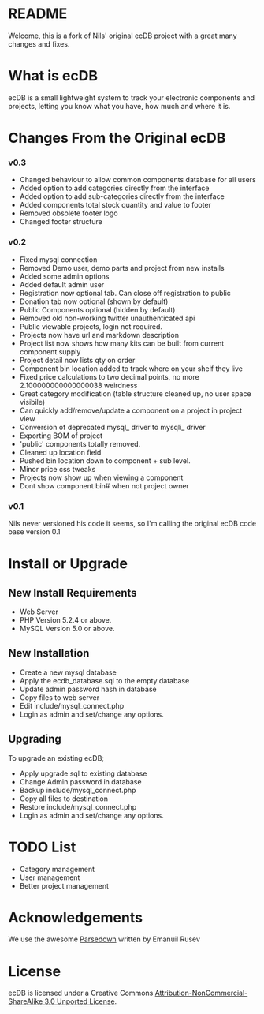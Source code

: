 README
====
Welcome, this is a fork of Nils' original ecDB project with a great many changes and fixes.

# What is ecDB

ecDB is a small lightweight system to track your electronic components and projects, letting you know what you have,
how much and where it is.

# Changes From the Original ecDB
### v0.3
* Changed behaviour to allow common components database for all users
* Added option to add categories directly from the interface
* Added option to add sub-categories directly from the interface
* Added components total stock quantity and value to footer
* Removed obsolete footer logo
* Changed footer structure

### v0.2
* Fixed mysql connection
* Removed Demo user, demo parts and project from new installs
* Added some admin options
* Added default admin user
* Registration now optional tab. Can close off registration to public
* Donation tab now optional (shown by default)
* Public Components optional (hidden by default)
* Removed old non-working twitter unauthenticated api
* Public viewable projects, login not required.
* Projects now have url and markdown description
* Project list now shows how many kits can be built from current component supply
* Project detail now lists qty on order
* Component bin location added to track where on your shelf they live
* Fixed price calculations to two decimal points, no more 2.100000000000000038 weirdness
* Great category modification (table structure cleaned up, no user space visibile)
* Can quickly add/remove/update a component on a project in project view
* Conversion of deprecated mysql_ driver to mysqli_ driver
* Exporting BOM of project
* 'public' components totally removed.
* Cleaned up location field
* Pushed bin location down to component + sub level.
* Minor price css tweaks
* Projects now show up when viewing a component
* Dont show component bin# when not project owner

### v0.1
Nils never versioned his code it seems, so I'm calling the original ecDB code base version 0.1

# Install or Upgrade

## New Install Requirements
*  Web Server
*  PHP Version 5.2.4 or above.
*  MySQL Version 5.0 or above.

## New Installation
* Create a new mysql database
* Apply the ecdb_database.sql to the empty database
* Update admin password hash in database
* Copy files to web server
* Edit include/mysql_connect.php
* Login as admin and set/change any options.

## Upgrading

To upgrade an existing ecDB;

* Apply upgrade.sql to existing database
* Change Admin password in database
* Backup include/mysql_connect.php
* Copy all files to destination
* Restore include/mysql_connect.php
* Login as admin and set/change any options.

# TODO List
* Category management
* User management
* Better project management

# Acknowledgements
We use the awesome [Parsedown](http://parsedown.org/) written by Emanuil Rusev

# License
ecDB is licensed under a Creative Commons [Attribution-NonCommercial-ShareAlike 3.0 Unported License](http://creativecommons.org/licenses/by-nc-sa/3.0/).
